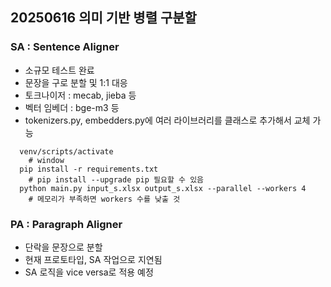 ## 20250616 의미 기반 병렬 구분할

### SA : Sentence Aligner
- 소규모 테스트 완료
- 문장을 구로 분할 및 1:1 대응
- 토크나이저 : mecab, jieba 등
- 벡터 임베더 : bge-m3 등
- tokenizers.py, embedders.py에 여러 라이브러리를 클래스로 추가해서 교체 가능
```
  venv/scripts/activate
    # window
  pip install -r requirements.txt
    # pip install --upgrade pip 필요할 수 있음
  python main.py input_s.xlsx output_s.xlsx --parallel --workers 4
    # 메모리가 부족하면 workers 수를 낮출 것
```

### PA : Paragraph Aligner
- 단락을 문장으로 분할
- 현재 프로토타입, SA 작업으로 지연됨
- SA 로직을 vice versa로 적용 예정
